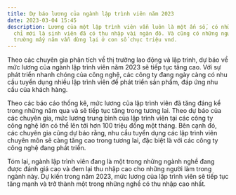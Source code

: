 ```yaml
---
title: Dự báo lương của ngành lập trình viên năm 2023
date: 2023-03-04 15:45
description: Lương của một lập trình viên vẫn luôn là một ẩn số, có những người
  chỉ mới là sinh viên đã có thu nhập vài ngàn đô. Và cũng có những người dù ra
  trường mấy năm vẫn dừng lại ở con số chục triệu vnd.
---
```

<!--StartFragment-->

Theo các chuyên gia phân tích về thị trường lao động và lập trình, dự báo về mức lương của ngành lập trình viên năm 2023 sẽ tiếp tục tăng cao. Với sự phát triển nhanh chóng của công nghệ, các công ty đang ngày càng có nhu cầu tuyển dụng nhiều lập trình viên để phát triển sản phẩm, đáp ứng nhu cầu của khách hàng.

Theo các báo cáo thống kê, mức lương của lập trình viên đã tăng đáng kể trong những năm qua và sẽ tiếp tục tăng trong tương lai. Theo dự báo của các chuyên gia, mức lương trung bình của lập trình viên tại các công ty công nghệ lớn có thể lên tới hơn 100 triệu đồng một tháng. Bên cạnh đó, các chuyên gia cũng dự báo rằng, nhu cầu tuyển dụng các lập trình viên chuyên môn sẽ càng tăng cao trong tương lai, đặc biệt là với các công ty công nghệ đang phát triển.

Tóm lại, ngành lập trình viên đang là một trong những ngành nghề đang được đánh giá cao và đem lại thu nhập cao cho những người làm trong ngành này. Dự kiến trong năm 2023, mức lương của lập trình viên sẽ tiếp tục tăng mạnh và trở thành một trong những nghề có thu nhập cao nhất.

<!--EndFragment-->